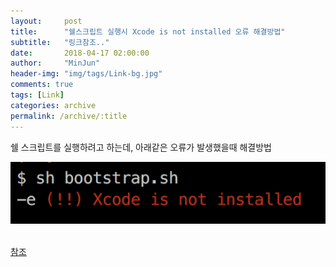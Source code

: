 ```yaml
---
layout:     post
title:      "쉘스크립트 실행시 Xcode is not installed 오류 해결방법"
subtitle:   "링크참조.."
date:       2018-04-17 02:00:00
author:     "MinJun"
header-img: "img/tags/Link-bg.jpg"
comments: true 
tags: [Link]
categories: archive
permalink: /archive/:title
---
```


쉘 스크립트를 실행하려고 하는데, 아래같은 오류가 발생했을때 해결방법

<center><img src="/img/posts/Shell.png" width="700"></center> <br> 

[참조](http://overengineer.net/fixing-nativescript-s-xcode-is-not-installed-or-is-not-configured-properly-on-macos)